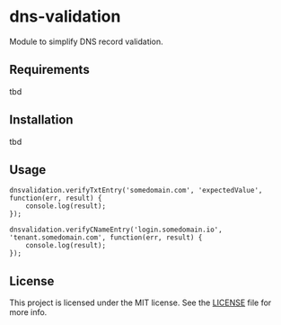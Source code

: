# dns-validation

Module to simplify DNS record validation.

## Requirements

tbd

## Installation

tbd

## Usage

```
dnsvalidation.verifyTxtEntry('somedomain.com', 'expectedValue', function(err, result) {
    console.log(result);
});
```

```
dnsvalidation.verifyCNameEntry('login.somedomain.io', 'tenant.somedomain.com', function(err, result) {
    console.log(result);
});
```

## License

This project is licensed under the MIT license. See the [LICENSE](LICENSE.txt) file for more info.